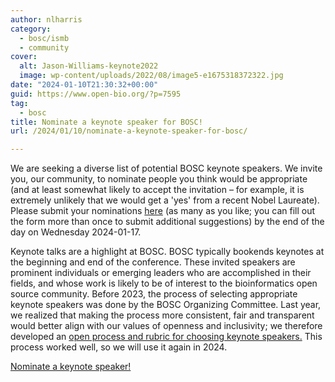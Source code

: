 ```yaml
---
author: nlharris
category:
  - bosc/ismb
  - community
cover:
  alt: Jason-Williams-keynote2022
  image: wp-content/uploads/2022/08/image5-e1675318372322.jpg
date: "2024-01-10T21:30:32+00:00"
guid: https://www.open-bio.org/?p=7595
tag:
  - bosc
title: Nominate a keynote speaker for BOSC!
url: /2024/01/10/nominate-a-keynote-speaker-for-bosc/

---
```

We are seeking a diverse list of potential BOSC keynote speakers. We invite you, our community, to nominate people you think would be appropriate (and at least somewhat likely to accept the invitation – for example, it is extremely unlikely that we would get a 'yes' from a recent Nobel Laureate). Please submit your nominations [here](https://docs.google.com/forms/d/e/1FAIpQLSe6Dx_WJidS6j7UMOuFurm-OZ7N2op_d6RxGZg_K283jIhd0Q/viewform) (as many as you like; you can fill out the form more than once to submit additional suggestions) by the end of the day on Wednesday 2024-01-17.

Keynote talks are a highlight at BOSC. BOSC typically bookends keynotes at the beginning and end of the conference. These invited speakers are prominent individuals or emerging leaders who are accomplished in their fields, and whose work is likely to be of interest to the bioinformatics open source community. Before 2023, the process of selecting appropriate keynote speakers was done by the BOSC Organizing Committee. Last year, we realized that making the process more consistent, fair and transparent would better align with our values of openness and inclusivity; we therefore developed an [open process and rubric for choosing keynote speakers.](https://github.com/OBF/bosc_materials/blob/master/invited-speaker-process.md) This process worked well, so we will use it again in 2024.

[Nominate a keynote speaker!](https://docs.google.com/forms/d/e/1FAIpQLSe6Dx_WJidS6j7UMOuFurm-OZ7N2op_d6RxGZg_K283jIhd0Q/viewform)
